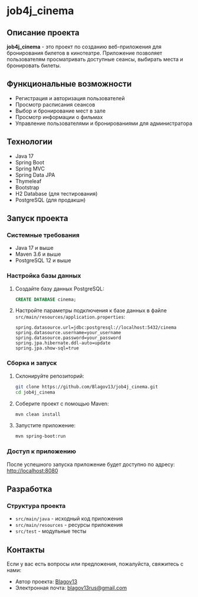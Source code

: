 # job4j_cinema

## Описание проекта

**job4j_cinema** - это проект по созданию веб-приложения для бронирования билетов в кинотеатре. Приложение позволяет пользователям просматривать доступные сеансы, выбирать места и бронировать билеты.

## Функциональные возможности

- Регистрация и авторизация пользователей
- Просмотр расписания сеансов
- Выбор и бронирование мест в зале
- Просмотр информации о фильмах
- Управление пользователями и бронированиями для администратора

## Технологии

- Java 17
- Spring Boot
- Spring MVC
- Spring Data JPA
- Thymeleaf
- Bootstrap
- H2 Database (для тестирования)
- PostgreSQL (для продакшн)

## Запуск проекта

### Системные требования

- Java 17 и выше
- Maven 3.6 и выше
- PostgreSQL 12 и выше

### Настройка базы данных

1. Создайте базу данных PostgreSQL:
    ```sql
    CREATE DATABASE cinema;
    ```

2. Настройте параметры подключения к базе данных в файле `src/main/resources/application.properties`:
    ```properties
    spring.datasource.url=jdbc:postgresql://localhost:5432/cinema
    spring.datasource.username=your_username
    spring.datasource.password=your_password
    spring.jpa.hibernate.ddl-auto=update
    spring.jpa.show-sql=true
    ```

### Сборка и запуск

1. Склонируйте репозиторий:
    ```bash
    git clone https://github.com/Blagov13/job4j_cinema.git
    cd job4j_cinema
    ```

2. Соберите проект с помощью Maven:
    ```bash
    mvn clean install
    ```

3. Запустите приложение:
    ```bash
    mvn spring-boot:run
    ```

### Доступ к приложению

После успешного запуска приложение будет доступно по адресу: [http://localhost:8080](http://localhost:8080)

## Разработка

### Структура проекта

- `src/main/java` - исходный код приложения
- `src/main/resources` - ресурсы приложения
- `src/test` - модульные тесты

## Контакты

Если у вас есть вопросы или предложения, пожалуйста, свяжитесь с нами:

- Автор проекта: [Blagov13](https://github.com/Blagov13)
- Электронная почта: blagov13rus@gmail.com
